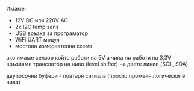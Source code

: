 Имаме:
- 12V DC или 220V AC
- 2x I2C temp sens
- USB връзка за програматор
- WiFi UART модул
- мостова измервателна схема




ако имаме сензор който работи на 5V а чипа ни работи на 3,3V - връзваме транслатор на ниво (level shifter) на двете линии (SCL, SDA)

двупосочни буфери - повтаря сигнала (просто променя логическите нива)


